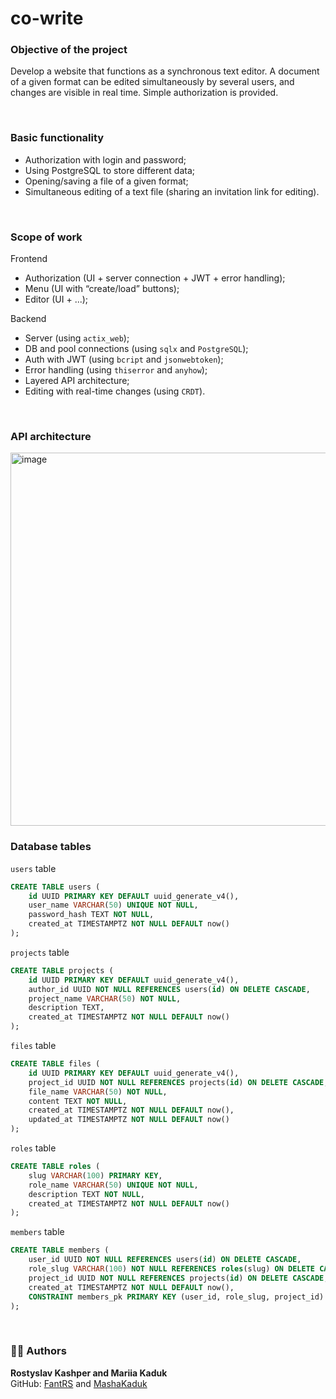 # co-write

### Objective of the project
Develop a website that functions as a synchronous 
text editor. A document of a given format can be edited simultaneously by several
users, and changes are visible in real time. Simple authorization is provided.

<br>

### Basic functionality
* Authorization with login and password;
* Using PostgreSQL to store different data;
* Opening/saving a file of a given format;
* Simultaneous editing of a text file (sharing an invitation link for editing).

<br>

### Scope of work
Frontend

* Authorization (UI + server connection + JWT + error handling);
* Menu (UI with “create/load” buttons);
* Editor (UI + ...);

Backend

* Server (using `actix_web`);
* DB and pool connections (using `sqlx` and `PostgreSQL`);
* Auth with JWT (using `bcript` and `jsonwebtoken`);
* Error handling (using `thiserror` and `anyhow`);
* Layered API architecture;
* Editing with real-time changes (using `CRDT`).

<br>

### API architecture
<img width="845" height="597" alt="image" src="https://github.com/user-attachments/assets/28130406-b104-4ee6-b779-9bc3d0184717" />

<br>

### Database tables

`users` table
```sql
CREATE TABLE users (
    id UUID PRIMARY KEY DEFAULT uuid_generate_v4(),
    user_name VARCHAR(50) UNIQUE NOT NULL,
    password_hash TEXT NOT NULL,
    created_at TIMESTAMPTZ NOT NULL DEFAULT now()
);
```

`projects` table
```sql
CREATE TABLE projects (
    id UUID PRIMARY KEY DEFAULT uuid_generate_v4(),
    author_id UUID NOT NULL REFERENCES users(id) ON DELETE CASCADE,
    project_name VARCHAR(50) NOT NULL,
    description TEXT,
    created_at TIMESTAMPTZ NOT NULL DEFAULT now()
);
```

`files` table
```sql
CREATE TABLE files (
    id UUID PRIMARY KEY DEFAULT uuid_generate_v4(),
    project_id UUID NOT NULL REFERENCES projects(id) ON DELETE CASCADE,
    file_name VARCHAR(50) NOT NULL,
    content TEXT NOT NULL,
    created_at TIMESTAMPTZ NOT NULL DEFAULT now(),
    updated_at TIMESTAMPTZ NOT NULL DEFAULT now()
);
```

`roles` table
```sql
CREATE TABLE roles (
    slug VARCHAR(100) PRIMARY KEY,
    role_name VARCHAR(50) UNIQUE NOT NULL,
    description TEXT NOT NULL,
    created_at TIMESTAMPTZ NOT NULL DEFAULT now()
);
```

`members` table
```sql
CREATE TABLE members (
    user_id UUID NOT NULL REFERENCES users(id) ON DELETE CASCADE,
    role_slug VARCHAR(100) NOT NULL REFERENCES roles(slug) ON DELETE CASCADE,
    project_id UUID NOT NULL REFERENCES projects(id) ON DELETE CASCADE,
    created_at TIMESTAMPTZ NOT NULL DEFAULT now(),
    CONSTRAINT members_pk PRIMARY KEY (user_id, role_slug, project_id)
);
```

<br>

### 👨‍💻 Authors
**Rostyslav Kashper and Mariia Kaduk**  
GitHub: [FantRS](https://github.com/FantRS) and [MashaKaduk](https://github.com/MashaKaduk)

